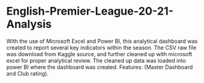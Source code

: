 # English-Premier-League-20-21-Analysis
With the use of Microsoft Excel and Power BI, this analytical dashboard was created to report several key indicators within the season.
The CSV raw file was download from Kaggle source, and further cleaned up with microsoft excel for proper analytical review.
The cleaned up data was loaded into power BI where the dashboard was created.
Features: (Master Dashboard and Club rating).
